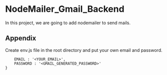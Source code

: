 # NodeMailer_Gmail_Backend
In this project, we are going to add nodemailer to send mails.


## Appendix

Create env.js file in the root directory and put your own email and password.
```module.exports = {
    EMAIL : '<YOUR_EMAIL>',
    PASSWORD : '<GMAIL_GENERATED_PASSWORD>'
}

